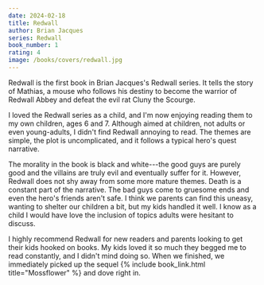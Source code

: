 ```yaml
---
date: 2024-02-18
title: Redwall
author: Brian Jacques
series: Redwall
book_number: 1
rating: 4
image: /books/covers/redwall.jpg
---
```


<span class="book-title">Redwall</span> is the first book in Brian Jacques's
Redwall series. It tells the story of Mathias, a mouse who follows his destiny
to become the warrior of Redwall Abbey and defeat the evil rat Cluny the
Scourge.

I loved the Redwall series as a child, and I'm now enjoying reading them to my
own children, ages 6 and 7. Although aimed at children, not adults or even
young-adults, I didn't find <span class="book-title">Redwall</span> annoying
to read. The themes are simple, the plot is uncomplicated, and it follows a
typical hero's quest narrative.

The morality in the book is black and white---the good guys are purely good
and the villains are truly evil and eventually suffer for it. However, <span
class="book-title">Redwall</span> does not shy away from some more mature
themes. Death is a constant part of the narrative. The bad guys come to
gruesome ends and even the hero's friends aren't safe. I think we parents can
find this uneasy, wanting to shelter our children a bit, but my kids handled
it well. I know as a child I would have love the inclusion of topics adults
were hesitant to discuss.

I highly recommend <span class="book-title">Redwall</span> for new readers and
parents looking to get their kids hooked on books. My kids loved it so much
they begged me to read constantly, and I didn't mind doing so. When we
finished, we immediately picked up the sequel {% include book_link.html
title="Mossflower" %} and dove right in.
